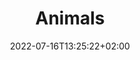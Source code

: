 ---
title : "Animals"
description: "Prologue Doks."
lead: ""
date: 2022-07-16T13:25:22+02:00
lastmod: 2022-07-16T13:25:22+02:00
draft: false
images: []
weight: 200
---